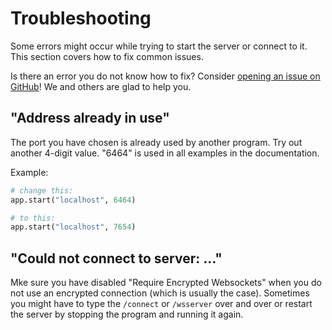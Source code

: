 # Troubleshooting

Some errors might occur while trying to start the server or connect
to it. This section covers how to fix common issues.

Is there an error you do not know how to fix? Consider
[opening an issue on GitHub](https://github.com/bedrock-ws/bedrockpy/issues/new/choose)!
We and others are glad to help you.


## "Address already in use"

The port you have chosen is already used by another program. Try out
another 4-digit value. "6464" is used in all examples in the documentation.

Example:

```python
# change this:
app.start("localhost", 6464)

# to this:
app.start("localhost", 7654)
```


## "Could not connect to server: ..."

Mke sure you have disabled "Require Encrypted Websockets" when you do not
use an encrypted connection (which is usually the case). Sometimes you
might have to type the `/connect` or `/wsserver` over and over or restart
the server by stopping the program and running it again.
